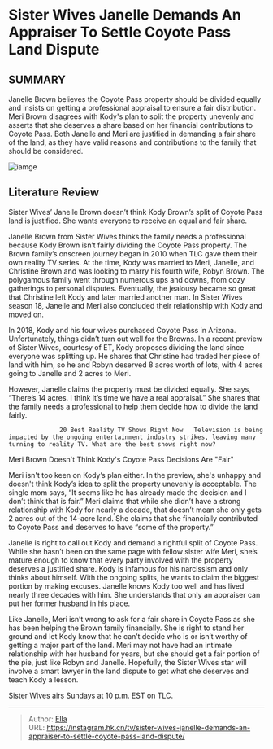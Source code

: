 # Sister Wives  Janelle Demands An Appraiser To Settle Coyote Pass Land Dispute


## SUMMARY 



  Janelle Brown believes the Coyote Pass property should be divided equally and insists on getting a professional appraisal to ensure a fair distribution.   Meri Brown disagrees with Kody&#39;s plan to split the property unevenly and asserts that she deserves a share based on her financial contributions to Coyote Pass.   Both Janelle and Meri are justified in demanding a fair share of the land, as they have valid reasons and contributions to the family that should be considered.  

![iamge](https://static1.srcdn.com/wordpress/wp-content/uploads/2023/11/sister-wives-janelle-attempts-to-erase-complicated-family-history-with-meri-but-fans-know-the-truth.jpg)

## Literature Review
Sister Wives’ Janelle Brown doesn’t think Kody Brown’s split of Coyote Pass land is justified. She wants everyone to receive an equal and fair share.




Janelle Brown from Sister Wives thinks the family needs a professional because Kody Brown isn’t fairly dividing the Coyote Pass property. The Brown family’s onscreen journey began in 2010 when TLC gave them their own reality TV series. At the time, Kody was married to Meri, Janelle, and Christine Brown and was looking to marry his fourth wife, Robyn Brown. The polygamous family went through numerous ups and downs, from cozy gatherings to personal disputes. Eventually, the jealousy became so great that Christine left Kody and later married another man. In Sister Wives season 18, Janelle and Meri also concluded their relationship with Kody and moved on.




In 2018, Kody and his four wives purchased Coyote Pass in Arizona. Unfortunately, things didn’t turn out well for the Browns. In a recent preview of Sister Wives, courtesy of ET, Kody proposes dividing the land since everyone was splitting up. He shares that Christine had traded her piece of land with him, so he and Robyn deserved 8 acres worth of lots, with 4 acres going to Janelle and 2 acres to Meri.



However, Janelle claims the property must be divided equally. She says, “There’s 14 acres. I think it’s time we have a real appraisal.” She shares that the family needs a professional to help them decide how to divide the land fairly.

                  20 Best Reality TV Shows Right Now   Television is being impacted by the ongoing entertainment industry strikes, leaving many turning to reality TV. What are the best shows right now?    


 Meri Brown Doesn&#39;t Think Kody&#39;s Coyote Pass Decisions Are &#34;Fair&#34; 
          




Meri isn&#39;t too keen on Kody’s plan either. In the preview, she&#39;s unhappy and doesn&#39;t think Kody’s idea to split the property unevenly is acceptable. The single mom says, “It seems like he has already made the decision and I don’t think that is fair.” Meri claims that while she didn’t have a strong relationship with Kody for nearly a decade, that doesn’t mean she only gets 2 acres out of the 14-acre land. She claims that she financially contributed to Coyote Pass and deserves to have “some of the property.”

Janelle is right to call out Kody and demand a rightful split of Coyote Pass. While she hasn’t been on the same page with fellow sister wife Meri, she’s mature enough to know that every party involved with the property deserves a justified share. Kody is infamous for his narcissism and only thinks about himself. With the ongoing splits, he wants to claim the biggest portion by making excuses. Janelle knows Kody too well and has lived nearly three decades with him. She understands that only an appraiser can put her former husband in his place.




Like Janelle, Meri isn’t wrong to ask for a fair share in Coyote Pass as she has been helping the Brown family financially. She is right to stand her ground and let Kody know that he can’t decide who is or isn’t worthy of getting a major part of the land. Meri may not have had an intimate relationship with her husband for years, but she should get a fair portion of the pie, just like Robyn and Janelle. Hopefully, the Sister Wives star will involve a smart lawyer in the land dispute to get what she deserves and teach Kody a lesson.



Sister Wives airs Sundays at 10 p.m. EST on TLC.






---

> Author: [Ella](https://instagram.hk.cn/)  
> URL: https://instagram.hk.cn/tv/sister-wives-janelle-demands-an-appraiser-to-settle-coyote-pass-land-dispute/  

